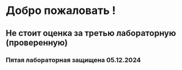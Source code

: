 # Добро пожаловать !
## Не стоит оценка за третью лабораторную (проверенную)
### Пятая лабораторная защищена 05.12.2024